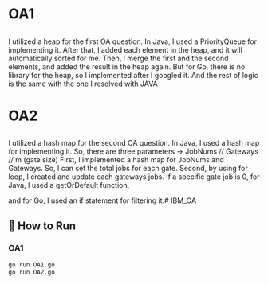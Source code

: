 # OA1
##
I utilized a heap for the first OA question.
In Java, I used a PriorityQueue for implementing it.
After that, I added each element in the heap, and it will automatically sorted for me.
Then, I merge the first and the second elements, and added the result in the heap again.
But for Go, there is no library for the heap, so I implemented after I googled it.
And the rest of logic is the same with the one I resolved with JAVA


# OA2
##
I utilized a hash map for the second OA question.
In Java, I used a hash map for implementing it.
So, there are three parameters -> JobNums // Gateways // m (gate size)
First, I implemented a hash map for JobNums and Gateways.
So, I can set the total jobs for each gate.
Second, by using for loop, I created and update each gateways jobs.
If a specific gate job is 0, for Java, I used a getOrDefault function, 

and for Go, I used an if statement for filtering it.# IBM_OA

## 🚀 How to Run  

### OA1
```bash
go run OA1.go
go run OA2.go
